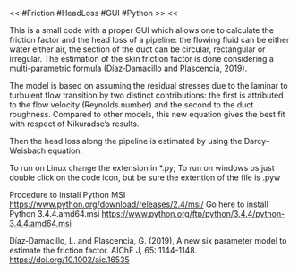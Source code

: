 ﻿<< #Friction #HeadLoss #GUI #Python >>
<<

This is a small code with a proper GUI which allows one to calculate the friction factor and the head loss of a pipeline: the flowing fluid can be either water either air, the section of the duct can be circular, rectangular or irregular. The estimation of the skin friction factor is done considering a multi-parametric formula (Díaz‐Damacillo and Plascencia, 2019).

The model is based on assuming the residual stresses due to the laminar to turbulent flow transition by two distinct contributions: the first is attributed to the flow velocity (Reynolds number) and the second to the duct roughness. Compared to other models, this new equation gives the best fit with respect of Nikuradse’s results.

Then the head loss along the pipeline is estimated by using the Darcy–Weisbach equation. 

To run on Linux change the extension in *.py; To run on windows os just double click on the code icon, but be sure the extention of the file is .pyw

Procedure to install Python MSI
https://www.python.org/download/releases/2.4/msi/
Go here to install Python 3.4.4.amd64.msi
https://www.python.org/ftp/python/3.4.4/python-3.4.4.amd64.msi


Díaz‐Damacillo, L. and Plascencia, G. (2019), A new six parameter model to estimate the friction factor. AIChE J, 65: 1144-1148. https://doi.org/10.1002/aic.16535

>>
